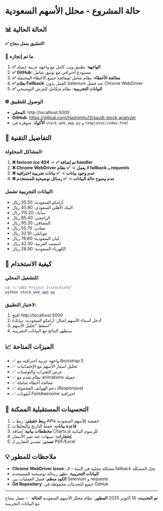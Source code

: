 # حالة المشروع - محلل الأسهم السعودية

## 📊 الحالة الحالية
**✅ التطبيق يعمل بنجاح!**

### 🎯 ما تم إنجازه
1. **✅ الواجهة**: تطبيق ويب كامل مع واجهة عربية جميلة
2. **✅ GitHub**: مستودع احترافي مع توثيق شامل
3. **✅ معالجة الأخطاء**: نظام شامل لمعالجة جميع الأخطاء المحتملة
4. **✅ نظام Fallback**: العمل بدون Selenium عند فشل Chrome WebDriver
5. **✅ البيانات التجريبية**: نظام متكامل للعرض التوضيحي

### 🌐 الوصول للتطبيق
- **المحلي**: http://localhost:5000
- **GitHub**: https://github.com/Hashimhu13/saudi-stock-analyzer
- **الأكواد**: متوفرة في `stock_web_app.py` و `templates/index.html`

## 🔧 التفاصيل التقنية

### المشاكل المحلولة:
1. **❌ favicon.ico 404** → **✅ تم إضافة handler**
2. **❌ Chrome WebDriver لا يعمل** → **✅ نظام fallback بـ requests**
3. **❌ عدم وجود بيانات** → **✅ بيانات تجريبية احترافية**
4. **❌ عدم وضوح حالة البيانات** → **✅ رسائل توضيحية للمستخدم**

### البيانات التجريبية تشمل:
- أرامكو السعودية: 35.50 ريال
- البنك الأهلي السعودي: 45.80 ريال  
- سابك: 115.20 ريال
- الراجحي: 85.40 ريال
- المصافي: 95.30 ريال
- معادن: 55.70 ريال
- موبايلي: 32.10 ريال
- كيان السعودية: 78.60 ريال
- أسمنت العربية: 42.30 ريال
- الكهرباء السعودية: 28.90 ريال

## 🚀 كيفية الاستخدام

### للتشغيل المحلي:
```bash
cd "c:\002 Project 1\stockinfo"
python stock_web_app.py
```

### لاختبار التطبيق:
1. افتح http://localhost:5000
2. أدخل أسماء الأسهم (مثال: أرامكو السعودية، سابك)
3. اضغط "تحليل الأسهم"
4. ستظهر النتائج مع البيانات التجريبية

## 📈 الميزات المتاحة
- ✅ واجهة عربية احترافية مع Bootstrap 5
- ✅ تحليل أسعار الأسهم مع الإحصائيات
- ✅ عرض التغيرات والتوصيات
- ✅ نظام تقدم مع animations جميلة
- ✅ معالجة أخطاء شاملة
- ✅ دعم الهواتف المحمولة (Responsive)
- ✅ أيقونات FontAwesome احترافية

## 🎨 التحسينات المستقبلية الممكنة
1. **ربط حقيقي**: ربط بـ APIs حقيقية للأسهم السعودية
2. **قاعدة بيانات**: حفظ التاريخ والتحليلات
3. **مخططات بيانية**: إضافة Charts.js للرسوم البيانية
4. **إشعارات**: تنبيهات عند تغير الأسعار
5. **تصدير**: تصدير التقارير لـ PDF/Excel

## 💡 ملاحظات للمطور
- **Chrome WebDriver Issue**: مشكلة محلية في البيئة - الـ fallback يحل المشكلة
- **البيانات التجريبية**: تظهر رسالة توضيحية للمستخدم
- **الكود منظم**: فصل العمليات بين Selenium و requests
- **Git Repository**: جميع التحديثات محفوظة في GitHub

---
**تم التحديث**: 16 أكتوبر 2025
**المطور**: نظام محلل الأسهم السعودية
**الحالة**: ✅ يعمل بنجاح مع البيانات التجريبية